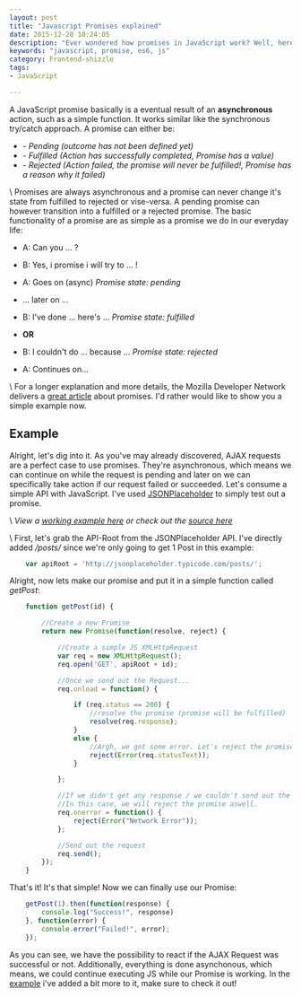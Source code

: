 ```yaml
---
layout: post
title: "Javascript Promises explained"
date: 2015-12-28 10:24:05
description: "Ever wondered how promises in JavaScript work? Well, here's a easy explanation."
keywords: "javascript, promise, es6, js"
category: Frontend-shizzle
tags:
- JavaScript

---
```


A JavaScript promise basically is a eventual result of an **asynchronous** action, such as a simple function.
It works similar like the synchronous try/catch approach.
A promise can either be:

- *- Pending (outcome has not been defined yet)*
- *- Fulfilled (Action has successfully completed, Promise has a value)*
- *- Rejected (Action failed, the promise will never be fulfilled!, Promise has a reason why it failed)*
  
\\
Promises are always asynchronous and a promise can never change it's state from fulfilled to rejected or vise-versa.
A pending promise can however transition into a fulfilled or a rejected promise.
The basic functionality of a promise are as simple as a promise we do in our everyday life:

- A: Can you ... ?
- B: Yes, i promise i will try to ... !
- A: Goes on (async)   *Promise state: pending*

- ... later on ...

- B: I've done ... here's ...   *Promise state: fulfilled*
- **OR**
- B: I couldn't do ... because ...   *Promise state: rejected*

- A: Continues on...


\\
For a longer explanation and more details, the Mozilla Developer Network delivers a [great article](https://developer.mozilla.org/en/docs/Web/JavaScript/Reference/Global_Objects/Promise) about promises. I'd rather would like to show you a simple example now.

## Example

Alright, let's dig into it. As you've may already discovered, AJAX requests are a perfect case to use promises.
They're asynchronous, which means we can continue on while the request is pending and later on we can specifically take action if our request failed or succeeded.
Let's consume a simple API with JavaScript. I've used [JSONPlaceholder](http://jsonplaceholder.typicode.com/) to simply test out a promise.

\\
*View a [working example here](/examples/javascript-promise/) or check out the [source here](https://gist.github.com/remoblaser/15ba8ec41c10df996e0d)*

\\
First, let's grab the API-Root from the JSONPlaceholder API. I've directly added */posts/* since we're only going to get 1 Post in this example:
    
~~~javascript
    var apiRoot = 'http://jsonplaceholder.typicode.com/posts/';
~~~

Alright, now lets make our promise and put it in a simple function called *getPost*:

~~~javascript
    function getPost(id) {

        //Create a new Promise
        return new Promise(function(resolve, reject) {

            //Create a simple JS XMLHttpRequest
            var req = new XMLHttpRequest();
            req.open('GET', apiRoot + id);

            //Once we send out the Request...
            req.onload = function() {

                if (req.status == 200) {
                    //resolve the promise (promise will be fulfilled)
                    resolve(req.response);
                }
                else {
                    //Argh, we got some error. Let's reject the promise
                    reject(Error(req.statusText));
                }

            };

            //If we didn't get any response / we couldn't send out the request, we have a network error.
            //In this case, we will reject the promise aswell.
            req.onerror = function() {
                reject(Error("Network Error"));
            }; 

            //Send out the request
            req.send();
        });
    }
~~~

That's it! It's that simple! Now we can finally use our Promise:

~~~javascript
    getPost(1).then(function(response) {
        console.log("Success!", response)
    }, function(error) {
        console.error("Failed!", error);
    });
~~~

As you can see, we have the possibility to react if the AJAX Request was successful or not.
Additionally, everything is done asynchonous, which means, we could continue executing JS while our Promise is working.
In the [example](/examples/javascript-promise/) i've added a bit more to it, make sure to check it out!

